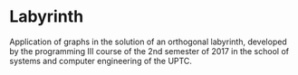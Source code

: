 # Labyrinth

Application of graphs in the solution of an orthogonal labyrinth, developed by the programming III course of the 2nd semester of 2017 in the school of systems and computer engineering of the UPTC.

